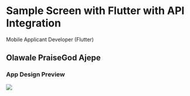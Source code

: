 # Sample Screen with Flutter with API Integration
Mobile Applicant Developer (Flutter)
## Olawale PraiseGod Ajepe

### App Design Preview
<img src = "https://user-images.githubusercontent.com/78100508/159449779-a6d9a05c-0cba-41ec-b77c-ece89af151d4.jpeg">

